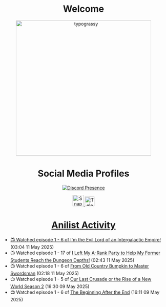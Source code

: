 <div align="center">

# Welcome
<a href="https://github.com/kawarimidoll/typograssy">
    <img alt="typograssy" src="https://typograssy.deno.dev/api?text=%E3%82%88%E3%81%86%E3%81%93%E3%81%9D%E3%81%BF%E3%81%AA%E3%81%95%E3%82%93%20-%20Sheby--&&l0=none&l1=82d9d0&l2=027353&l3=038c4c&l4=01402e&bg=none&frame=none&speed=100&comment=" width="421.99">
</a>

</div>

<div align="center">

# Social Media Profiles

[![Discord Presence](https://lanyard.cnrad.dev/api/612532963938271232)](https://discord.com/users/612532963938271232)


<a href="https://www.snapchat.com/add/a.sheby" title="Snapchat Profile">
    <img src="https://www.freepnglogos.com/uploads/snapchat-logo-png-0.png" width="35" alt="Snapchat Logo" />


<a href="https://t.me/ASheby" title="Telegram Profile">
    <img src="https://www.freepnglogos.com/uploads/telegram-logo-png-0.png" width="30" alt="Telegram Logo" />


</div>

<div align="center">

# Anilist Activity

</div>

<!-- ANILIST_ACTIVITY:start -->

-   📺 Watched episode 1 - 6 of [I'm the Evil Lord of an Intergalactic Empire!](https://anilist.co/anime/183274) (03:04 11 May 2025)
-   📺 Watched episode 1 - 17 of [I Left My A-Rank Party to Help My Former Students Reach the Dungeon Depths!](https://anilist.co/anime/180812) (02:43 11 May 2025)
-   📺 Watched episode 1 - 6 of [From Old Country Bumpkin to Master Swordsman](https://anilist.co/anime/179955) (02:18 11 May 2025)
-   📺 Watched episode 1 - 5 of [Our Last Crusade or the Rise of a New World Season 2](https://anilist.co/anime/139825) (16:30 09 May 2025)
-   📺 Watched episode 1 - 6 of [The Beginning After the End](https://anilist.co/anime/183161) (16:11 09 May 2025)

<!-- ANILIST_ACTIVITY:end -->
